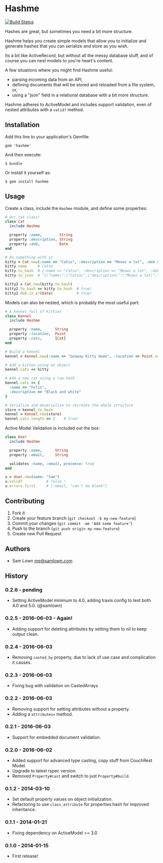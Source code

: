 # Hashme

[![Build Status](https://travis-ci.org/samlown/hashme.png)](https://travis-ci.org/samlown/hashme)

Hashes are great, but sometimes you need a bit more structure.

Hashme helps you create simple models that allow you to initialize and
generate hashes that you can serialize and store as you wish.

Its a bit like ActiveRecord, but without all the messy database stuff,
and of course you can nest models to you're heart's content.

A few situations where you might find Hashme useful:

 * parsing incoming data from an API,
 * defining documents that will be stored and reloaded from a file system, or,
 * using a "json" field in a relational database with a bit more structure.

Hashme adheres to ActiveModel and includes support validation, even of nested
attributes with a `valid?` method.

## Installation

Add this line to your application's Gemfile:

    gem 'hashme'

And then execute:

    $ bundle

Or install it yourself as:

    $ gem install hashme

## Usage

Create a class, include the `Hashme` module, and define some properties:

````ruby
# Our cat class!
class Cat
  include Hashme

  property :name,        String
  property :description, String
  property :dob,         Date
end

# Do something with it
kitty = Cat.new(:name => "Catso", :description => "Meows a lot", :dob => '2012-02-03')
kitty.name     # Catso
kitty.to_hash  # {:name => "Catso", :description => "Meows a lot", :dob => "2012-02-03"}
kitty.to_json  # "{\"name\":\"Catso\",\"description\":\"Meows a lot\",\"dob\":\"2012-02-03\"}"

kitty2 = Cat.new(kitty.to_hash)
kitty2.to_hash == kitty.to_hash  # true!
kitty2.dob.is_a?(Date)           # true!
````

Models can also be nested, which is probably the most useful part:

````ruby
# A kennel full of kitties
class Kennel
  include Hashme

  property :name,      String
  property :location,  Point
  property :cats,      [Cat]
end

# Build a kennel
kennel = Kennel.new(:name => "Goaway Kitty Home", :location => Point.new(40.333,-3.4555), :cats => [])

# Add a kitten using an object
kennel.cats << kitty

# Add a new cat using a raw hash
kennel.cats << {
  :name => "Felix",
  :description => "Black and white"
}

# Serialize and deserialize to recreate the whole structure
store = kennel.to_hash
kennel = Kennel.new(store)
kennel.cats.length == 2    # true!
````

Active Model Validation is included out the box:

````ruby
class User
  include Hashme

  property :name,      String
  property :email,     String

  validates :name, :email, presence: true
end

u = User.new(name: "Sam")
u.valid?           # false !
u.errors.first     # [:email, "can't be blank"]
````


## Contributing

1. Fork it
2. Create your feature branch (`git checkout -b my-new-feature`)
3. Commit your changes (`git commit -am 'Add some feature'`)
4. Push to the branch (`git push origin my-new-feature`)
5. Create new Pull Request

## Authors

 * Sam Lown <me@samlown.com>

## History

### 0.2.6 - pending

 * Setting ActiveModel minimum to 4.0, adding travis config to test both 4.0 and 5.0. (@samlown)

### 0.2.5 - 2016-06-03 - Again!

 * Adding support for deleting attributes by setting them to nil to keep output clean.

### 0.2.4 - 2016-06-03

 * Removing `casted_by` property, due to lack of use case and complication it causes.

### 0.2.3 - 2016-06-03

 * Fixing bug with validation on CastedArrays

### 0.2.2 - 2016-06-03

 * Removing support for setting attributes without a property.
 * Adding a `attributes=` method.

### 0.2.1 - 2016-06-03

 * Support for embedded document validation.

### 0.2.0 - 2016-06-02

 * Added support for advanced type casting, copy stuff from CouchRest Model.
 * Upgrade to latest rspec version.
 * Removed `Property#cast` and switch to just `Property#build`.

### 0.1.2 - 2014-03-10

 * Set default property values on object initialization.
 * Refactoring to use `class_attribute` for properties hash for improved inheritance.

### 0.1.1 - 2014-01-21
 
 * Fixing dependency on ActiveModel >= 3.0

### 0.1.0 - 2014-01-15

 * First release!

